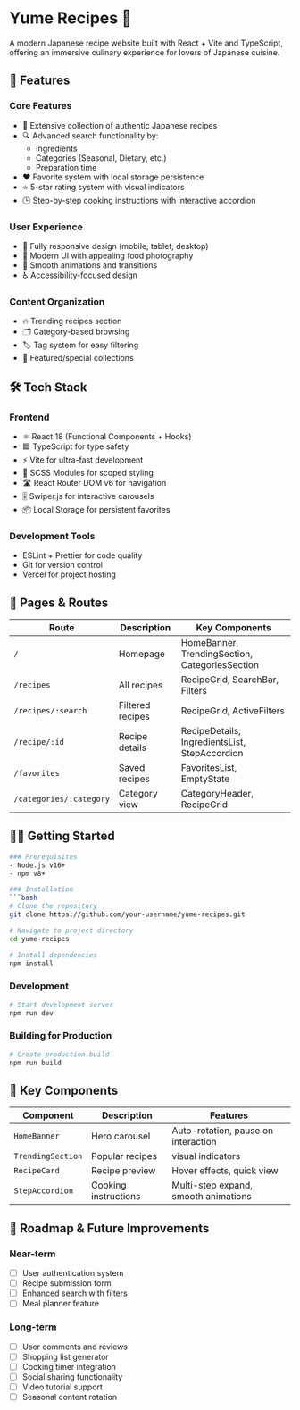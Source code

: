# Yume Recipes 🍱

A modern Japanese recipe website built with React + Vite and TypeScript, offering an immersive culinary experience for lovers of Japanese cuisine.

## 🚀 Features

### Core Features
- 🍣 Extensive collection of authentic Japanese recipes
- 🔍 Advanced search functionality by:
  - Ingredients
  - Categories (Seasonal, Dietary, etc.)
  - Preparation time
- ❤️ Favorite system with local storage persistence
- ⭐ 5-star rating system with visual indicators
- 🕒 Step-by-step cooking instructions with interactive accordion

### User Experience
- 📱 Fully responsive design (mobile, tablet, desktop)
- 🎨 Modern UI with appealing food photography
- 🔄 Smooth animations and transitions
- ♿ Accessibility-focused design

### Content Organization
- 🔥 Trending recipes section
- 🗂 Category-based browsing
- 🏷 Tag system for easy filtering
- 📌 Featured/special collections

## 🛠 Tech Stack

### Frontend
- ⚛️ React 18 (Functional Components + Hooks)
- 🟦 TypeScript for type safety
- ⚡ Vite for ultra-fast development
- 🎨 SCSS Modules for scoped styling
- 🛣 React Router DOM v6 for navigation
- 🎚 Swiper.js for interactive carousels
- 📦 Local Storage for persistent favorites

### Development Tools
- ESLint + Prettier for code quality
- Git for version control
- Vercel for project hosting

## 📱 Pages & Routes

| Route | Description | Key Components |
|-------|-------------|----------------|
| `/` | Homepage | HomeBanner, TrendingSection, CategoriesSection |
| `/recipes` | All recipes | RecipeGrid, SearchBar, Filters |
| `/recipes/:search` | Filtered recipes | RecipeGrid, ActiveFilters |
| `/recipe/:id` | Recipe details | RecipeDetails, IngredientsList, StepAccordion |
| `/favorites` | Saved recipes | FavoritesList, EmptyState |
| `/categories/:category` | Category view | CategoryHeader, RecipeGrid |


## 🏃‍♂️ Getting Started
```bash
### Prerequisites
- Node.js v16+
- npm v8+

### Installation
```bash
# Clone the repository
git clone https://github.com/your-username/yume-recipes.git

# Navigate to project directory
cd yume-recipes

# Install dependencies
npm install
```

### Development
```bash
# Start development server
npm run dev
```

### Building for Production
```bash
# Create production build
npm run build
```

## 🌟 Key Components

| Component | Description | Features |
|-----------|-------------|----------|
| `HomeBanner` | Hero carousel | Auto-rotation, pause on interaction |
| `TrendingSection` | Popular recipes | visual indicators |
| `RecipeCard` | Recipe preview | Hover effects, quick view |
| `StepAccordion` | Cooking instructions | Multi-step expand, smooth animations |

## 🎯 Roadmap & Future Improvements

### Near-term
- [ ] User authentication system
- [ ] Recipe submission form
- [ ] Enhanced search with filters
- [ ] Meal planner feature

### Long-term
- [ ] User comments and reviews
- [ ] Shopping list generator
- [ ] Cooking timer integration
- [ ] Social sharing functionality
- [ ] Video tutorial support
- [ ] Seasonal content rotation
